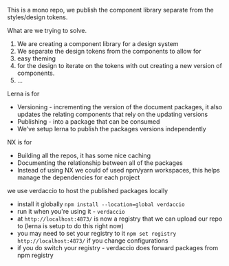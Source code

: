 This is a mono repo, we publish the component library separate from the styles/design tokens.

What are we trying to solve.
1. We are creating a component library for a design system
2. We separate the design tokens from the components to allow for 
  1. easy theming
  2. for the design to iterate on the tokens with out creating a new version of components.
3. ...

Lerna is for 
 - Versioning - incrementing the version of the document packages, it also updates the relating components that rely on the updating versions
 - Publishing - into a package that can be consumed
 - We've setup lerna to publish the packages versions independently

NX is for
 - Building all the repos, it has some nice caching 
 - Documenting the relationship between all of the packages
 - Instead of using NX we could of used npm/yarn workspaces, this helps manage the dependencies for each project

we use verdaccio to host the published packages locally
 - install it globally `npm install --location=global verdaccio`
 - run it when you're using it - `verdaccio`
 - at `http://localhost:4873/` is now a registry that we can upload our repo to (lerna is setup to do this right now)
 - you may need to set your registry to it `npm set registry http://localhost:4873/` if you change configurations
 - if you do switch your registry - verdaccio does forward packages from npm registry

